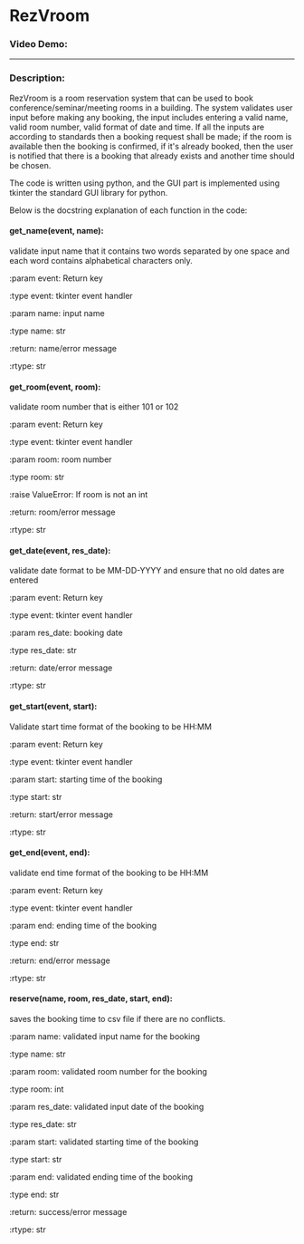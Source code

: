 # RezVroom

### **Video Demo:**  <URL HERE>
---
### **Description:**
RezVroom is a room reservation system that can be used to book conference/seminar/meeting rooms in a building.
The system validates user input before making any booking, the input includes entering a valid name, valid room number,
valid format of date and time.
If all the inputs are according to standards then a booking request shall be made; if the room is available then the booking is confirmed,
if it's already booked, then the user is notified that there is a booking that already exists and another time should be chosen.

The code is written using python, and the GUI part is implemented using tkinter the standard GUI library for python.

Below is the docstring explanation of each function in the code:

#### **get_name(event, name):**
validate input name that it contains two words separated by one space and each word contains alphabetical characters only.

:param event: Return key

:type event: tkinter event handler

:param name: input name

:type name: str

:return: name/error message

:rtype: str

#### **get_room(event, room):**
validate room number that is either 101 or 102

:param event: Return key

:type event: tkinter event handler

:param room: room number

:type room: str

:raise ValueError: If room is not an int

:return: room/error message

:rtype: str

#### **get_date(event, res_date):**
validate date format to be MM-DD-YYYY and ensure that no old dates are entered

:param event: Return key

:type event: tkinter event handler

:param res_date: booking date

:type res_date: str

:return: date/error message

:rtype: str

#### **get_start(event, start):**
Validate start time format of the booking to be HH:MM

:param event: Return key

:type event: tkinter event handler

:param start: starting time of the booking

:type start: str

:return: start/error message

:rtype: str

#### **get_end(event, end):**
validate end time format of the booking to be HH:MM

:param event: Return key

:type event: tkinter event handler

:param end: ending time of the booking

:type end: str

:return: end/error message

:rtype: str

#### **reserve(name, room, res_date, start, end):**
saves the booking time to csv file if there are no conflicts.

:param name: validated input name for the booking

:type name: str

:param room: validated room number for the booking

:type room: int

:param res_date: validated input date of the booking

:type res_date: str

:param start: validated starting time of the booking

:type start: str

:param end: validated ending time of the booking

:type end: str

:return: success/error message

:rtype: str






